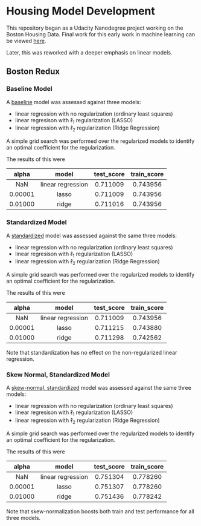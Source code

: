 # Housing Model Development

This repository began as a Udacity Nanodegree project working on the Boston Housing Data. Final work for this early work in machine learning can be viewed [here](doc/boston_housing.pdf). 

Later, this was reworked with a deeper emphasis on linear models. 

## Boston Redux

### Baseline Model

A [baseline](ipynb/boston_redux-00-baseline.ipynb) model was assessed against three models:

 - linear regression with no regularization (ordinary least squares)
 - linear regresison with $\ell_1$ regularization (LASSO)
 - linear regression with $\ell_2$ regularization (Ridge Regression)
 
A simple grid search was performed over the regularized models to identify an optimal coefficient for the regularization.
 
The results of this were


| alpha   | model                 | test_score | train_score  |
|:-------:|:---------------------:|:----------:|:------------:|
| NaN     | linear regression     | 0.711009   | 0.743956     |
| 0.00001 | lasso                 | 0.711009   | 0.743956     |
| 0.01000 | ridge                 | 0.711016   | 0.743956     |

### Standardized Model

A [standardized](ipynb/boston_redux-01-standardized.ipynb) model was assessed against the same three models:

 - linear regression with no regularization (ordinary least squares)
 - linear regresison with $\ell_1$ regularization (LASSO)
 - linear regression with $\ell_2$ regularization (Ridge Regression)
 
A simple grid search was performed over the regularized models to identify an optimal coefficient for the regularization.
 
The results of this were


| alpha   | model                 | test_score | train_score  |
|:-------:|:---------------------:|:----------:|:------------:|
| NaN     | linear regression     | 0.711009   | 0.743956     |
| 0.00001 | lasso                 | 0.711215   | 0.743880     |
| 0.01000 | ridge                 | 0.711298   | 0.742562     |

Note that standardization has no effect on the non-regularized linear regression.

### Skew Normal, Standardized Model

A [skew-normal, standardized](ipynb/boston_redux-02-skew_normal_standardized.ipynb) model was assessed against the same three models:

 - linear regression with no regularization (ordinary least squares)
 - linear regresison with $\ell_1$ regularization (LASSO)
 - linear regression with $\ell_2$ regularization (Ridge Regression)
 
A simple grid search was performed over the regularized models to identify an optimal coefficient for the regularization.
 
The results of this were


| alpha   | model                 | test_score | train_score  |
|:-------:|:---------------------:|:----------:|:------------:|
| NaN     | linear regression     | 0.751304   | 0.778260     |
| 0.00001 | lasso                 | 0.751307   | 0.778260     |
| 0.01000 | ridge                 | 0.751436   | 0.778242     |


Note that skew-normalization boosts both train and test performance for all three models.